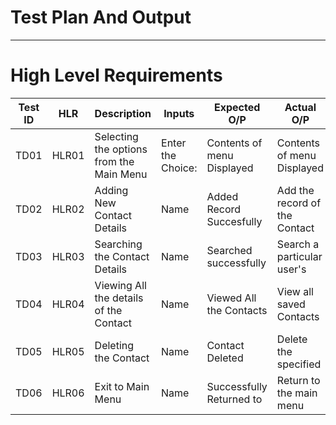 # Test Plan And Output
------------------------
  # High Level Requirements
  
  
Test ID	 |    HLR	    |                  Description                       |            Inputs          	|      Expected O/P	         |         Actual O/P             |
---------|------------|----------------------------------------------------|------------------------------|----------------------------|--------------------------------|
TD01	   |    HLR01	  |       Selecting the  options from the Main Menu	   | Enter the Choice:            |  Contents of menu Displayed|   Contents of menu Displayed   |          |            |                                                    |   ADD,SEARCH,LIST,DELETE,EXIT|        Successfully	       |            Successfully        |          |            |                                                    |                              |                            |                                |
TD02	   |    HLR02	  |            Adding New Contact Details	             |            Name      	      |  Added Record Succesfully  | Add the record of the Contact  |
TD03	   |    HLR03	  |         Searching the Contact Details	             |            Name	            |  Searched successfully	   |   Search a particular user's   |          |            |                                                    |                              |                            |            Contact             |          |            |                                                    |                              |                            |                                |
TD04	   |    HLR04	  |       Viewing All the details of the Contact       |	          Name              |   Viewed All the Contacts  |    View all saved Contacts     |          |            |                                                    |                              |           Successfully	   |                                |          |            |                                                    |                              |                            |                                |
TD05	   |    HLR05	  |            Deleting the Contact       	           |            Name      	      |      Contact  Deleted      |  Delete   the    specified     |          |            |                                                    |                              |      Successfully	         |        User's  Contact         |          |            |                                                    |                              |                            |                                |
TD06	   |    HLR06	  |                 Exit to Main Menu	                 |            Name              | Successfully Returned to   |    Return to the main menu     |          |            |                                                    |                              |        Main Menu	         |                                |
